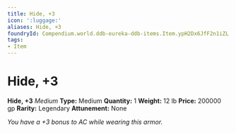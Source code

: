 ```yaml
---
title: Hide, +3
icon: ':luggage:'
aliases: Hide, +3
foundryId: Compendium.world.ddb-eureka-ddb-items.Item.ypH2Dx6JfF2n1iZL
tags:
- Item
---
```


# Hide, +3

**Hide, +3**
_Medium_
**Type:** Medium
**Quantity:** 1
**Weight:** 12 lb
**Price:** 200000 gp
**Rarity:** Legendary
**Attunement:** None

*You have a +3 bonus to AC while wearing this armor.*